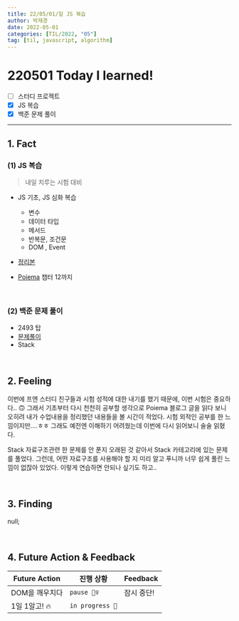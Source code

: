 ```yaml
---
title: 22/05/01/일 JS 복습
author: 박재경
date: 2022-05-01
categories: [TIL/2022, "05"]
tag: [til, javascript, algorithm]
---
```


# 220501 Today I learned!

- [ ] 스터디 프로젝트
- [x] JS 복습
- [x] 백준 문제 풀이 

---

## 1. Fact 

### (1) JS 복습

> 내일 치루는 시험 대비 

- JS 기초, JS 심화 복습
  - 변수
  - 데이터 타입
  - 메서드 
  - 반복문, 조건문
  - DOM , Event

- [정리본](https://github.com/JaeKP/Study/tree/master/web/JS)
- [Poiema](https://poiemaweb.com/coding) 챕터 12까지

<br>

### (2) 백준 문제 풀이

- 2493 탑
- [문제풀이](https://github.com/JaeKP/Study/tree/master/algorithm/1%EC%9D%BC1%EC%95%8C%EA%B3%A0/05%EC%9B%94/0501)
- Stack

<br>

## 2. Feeling

이번에 프엔 스터디 친구들과 시험 성적에 대한 내기를 했기 때문에, 이번 시험은 중요하다.. 🙃 그래서 기초부터 다시 천천히 공부할 생각으로 Poiema 블로그 글을 읽다 보니 오히려 내가 수업내용을 정리했던 내용들을 볼 시간이 적었다. 시험 외적인 공부를 한 느낌이지만....ㅎㅎ 그래도 예전엔 이해하기 어려웠는데 이번에 다시 읽어보니 술술 읽혔다. 

Stack 자료구조관련 한 문제를 안 푼지 오래된 것 같아서 Stack 카테고리에 있는 문제를 풀었다. 그런데, 어떤 자료구조를 사용해야 할 지 미리 알고 푸니까 너무 쉽게 풀린 느낌이 없잖아 있었다. 이렇게 연습하면 안되나 싶기도 하고.. 

<br>

## 3. Finding 

null;

<br>

## 4. Future Action & Feedback

| Future Action  | 진행 상황       | Feedback   |
| -------------- | --------------- | ---------- |
| DOM을 깨우치다 | `pause 🤦‍♀️`      | 잠시 중단! |
| 1일 1알고! 🔥   | `in progress 🚀` |            |

<br>
